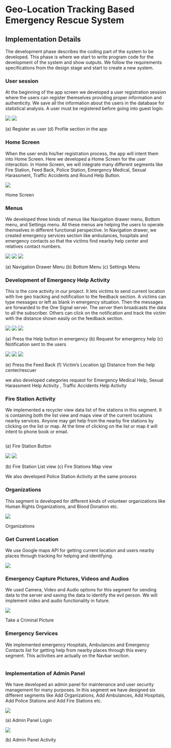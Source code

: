 # Geo-Location Tracking Based Emergency Rescue System
## Implementation Details
The development phase describes the coding part of the system to be developed. This phase is where we start to write program code for the development of the system and show outputs. We follow the requirements specifications from the design stage and start to create a new system. 

### User session 
At the beginning of the app screen we developed a user registration session where the users can register themselves providing proper information and authenticity. We save all the information about the users in the database for statistical analysis. A user must be registered before going into guest login.
 
  ![](https://github.com/smilesifat/SafeGuard/blob/master/images/register.png)    ![](https://github.com/smilesifat/SafeGuard/blob/master/images/profile.png)

(a) Register as user	                                                         (d) Profile section in the app

### Home Screen
When the user ends his/her registration process, the app will intent them into Home Screen. Here we developed a Home Screen for the user interaction. In Home Screen, we will integrate many different segments like Fire Station, Feed Back, Police Station, Emergency Medical, Sexual Harassment, Traffic Accidents and Round Help Button.
 
 ![](https://github.com/smilesifat/SafeGuard/blob/master/images/home.png)
 
   Home Screen
### Menus
We developed three kinds of menus like Navigation drawer menu, Bottom menu, and Settings menu. All these menus are helping the users to operate themselves in different functional perspective. In Navigation drawer, we created emergency services section like ambulances, hospitals and emergency contacts so that the victims find nearby help center and relatives contact numbers. 

![](https://github.com/smilesifat/SafeGuard/blob/master/images/navigation_menu.png)  ![](https://github.com/smilesifat/SafeGuard/blob/master/images/bottom_menu.png)    ![](https://github.com/smilesifat/SafeGuard/blob/master/images/settings_menu.png)

(a) Navigation Drawer Menu 		(b) Bottom Menu	    (c) Settings Menu

### Development of Emergency Help Activity
This is the core activity in our project. It lets victims to send current location with live geo tracking and notification to the feedback section. A victims can type messages or left as blank in emergency situation. Then the messages are forwarded to the One Signal server. The server then broadcasts the data to all the subscriber. Others can click on the notification and track the victim with the distance shown easily on the feedback section.

![](https://github.com/smilesifat/SafeGuard/blob/master/images/help_button.png)     ![](https://github.com/smilesifat/SafeGuard/blob/master/images/help_request.png)    ![](https://github.com/smilesifat/SafeGuard/blob/master/images/help_notification.png)     
       
(a) Press the Help button in emergency 	(b) Request for emergency help  (c) Notification sent to the users  

![](https://github.com/smilesifat/SafeGuard/blob/master/images/feedback.png)   ![](https://github.com/smilesifat/SafeGuard/blob/master/images/help_location.png)   ![](https://github.com/smilesifat/SafeGuard/blob/master/images/help_distance.png)

(e) Press the Feed Back	 (f) Victim’s Location	 (g) Distance from the help center/rescuer

we also developed categories request for Emergency Medical Help,  Sexual Harassment Help Activity , Traffic Accidents Help Activity

### Fire Station Activity
We implemented a recycler view data list of fire stations in this segment. It is containing both the list view and maps view of the current locations nearby services. Anyone may get help from the nearby fire stations by clicking on the list or map. At the time of clicking on the list or map it will intent to phone book or email.

![]()

(a) Fire Station Button 

![](https://github.com/smilesifat/SafeGuard/blob/master/images/firestation_list.png)   ![](https://github.com/smilesifat/SafeGuard/blob/master/images/firestation_maps.png)

(b) Fire Station List view 	(c) Fire Stations Map view

We also developed Police Station Activity at the same process

### Organizations
This segment is developed for different kinds of volunteer organizations like Human Rights Organizations, and Blood Donation etc. 

![](https://github.com/smilesifat/SafeGuard/blob/master/images/organizations.png)

Organizations

### Get Current Location
We use Google maps API for getting current location and users nearby places through tracking for helping and identifying.
 
 ![](https://github.com/smilesifat/SafeGuard/blob/master/images/current_location.png)
 
### Emergency Capture Pictures, Videos and Audios
We used Camera, Video and Audio options for this segment for sending data to the server and saving the data to identify the evil person. We will implement video and audio functionality in future.

![](https://github.com/smilesifat/SafeGuard/blob/master/images/capture.png)

Take a Criminal Picture 	 

### Emergency Services 
We implemented emergency Hospitals, Ambulances and Emergency Contacts list for getting help from nearby places through this every segment. This activities are actually on the Navbar section.

![]()

### Implementation of Admin Panel
We have developed an admin panel for maintenance and user security management for many purposes. In this segment we have designed six different segments like Add Organizations, Add Ambulances, Add Hospitals, Add Police Stations and Add Fire Stations etc.
  					 
![](https://github.com/smilesifat/SafeGuard/blob/master/images/admin_login.png)
        
(a) Admin Panel Login 

![](https://github.com/smilesifat/SafeGuard/blob/master/images/admin_panel.png)

(b) Admin Panel Activity

